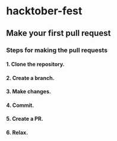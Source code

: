 # hacktober-fest
## Make your first pull request
### Steps for making the pull requests
#### 1. Clone the repository.
#### 2. Create a branch.
#### 3. Make changes.
#### 4. Commit.
#### 5. Create a PR.
#### 6. Relax.
